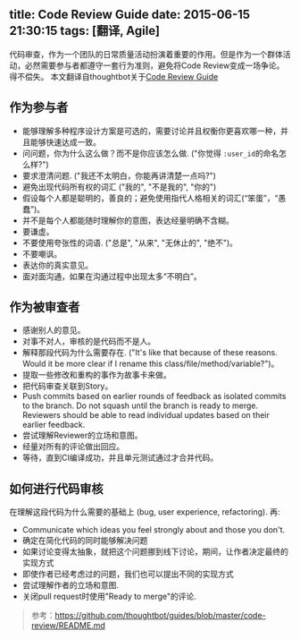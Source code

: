 title: Code Review Guide
date: 2015-06-15 21:30:15
tags: [翻译, Agile]
---

代码审查，作为一个团队的日常质量活动扮演着重要的作用。但是作为一个群体活动，必然需要参与者都遵守一套行为准则，避免将Code Review变成一场争论。得不偿失。
本文翻译自thoughtbot关于[Code Review Guide](https://github.com/thoughtbot/guides/blob/master/code-review/README.md)

<!--more-->

作为参与者
--------

* 能够理解多种程序设计方案是可选的，需要讨论并且权衡你更喜欢哪一种，并且能够快速达成一致。
* 问问题，你为什么这么做？而不是你应该怎么做. ("你觉得 `:user_id`的命名怎么样?")
* 要求澄清问题. ("我还不太明白，你能再讲清楚一点吗?")
* 避免出现代码所有权的词汇 ("我的", "不是我的", "你的")
* 假设每个人都是聪明的，善良的；避免使用指代人格相关的词汇(“笨蛋”，“愚蠢”)。
* 并不是每个人都能随时理解你的意图，表达经量明确不含糊。
* 要谦虚。
* 不要使用夸张性的词语. ("总是", "从来", "无休止的", "绝不")。
* 不要嘲讽。
* 表达你的真实意见。
* 面对面沟通，如果在沟通过程中出现太多“不明白”。

作为被审查者
-------------------------

* 感谢别人的意见。
* 对事不对人，审核的是代码而不是人。
* 解释那段代码为什么需要存在. ("It's like that because of these reasons. Would it be more clear if I rename this class/file/method/variable?")。
* 提取一些修改和重构的事作为故事卡来做。
* 把代码审查关联到Story。
* Push commits based on earlier rounds of feedback as isolated commits to the
  branch. Do not squash until the branch is ready to merge. Reviewers should be
  able to read individual updates based on their earlier feedback.
* 尝试理解Reviewer的立场和意图。
* 经量对所有的评论做出回应。
* 等待，直到CI编译成功，并且单元测试通过才合并代码。

如何进行代码审核
--------------

在理解这段代码为什么需要的基础上 (bug, user experience, refactoring). 再:

* Communicate which ideas you feel strongly about and those you don't.
* 确定在简化代码的同时能够解决问题
* 如果讨论变得太抽象，就把这个问题挪到线下讨论，期间，让作者决定最终的实现方式
* 即使作者已经考虑过的问题，我们也可以提出不同的实现方式
* 尝试理解作者的立场和意图.
* 关闭pull request时使用"Ready to merge"的评论.

> 参考：https://github.com/thoughtbot/guides/blob/master/code-review/README.md
